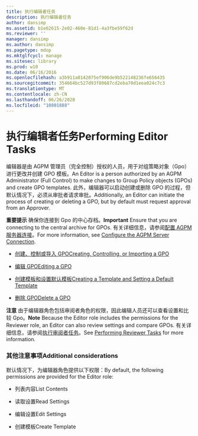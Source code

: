 ```yaml
---
title: 执行编辑者任务
description: 执行编辑者任务
author: dansimp
ms.assetid: b1e62615-2e02-460e-81d1-4a3fbe59f62d
ms.reviewer: ''
manager: dansimp
ms.author: dansimp
ms.pagetype: mdop
ms.mktglfcycl: manage
ms.sitesec: library
ms.prod: w10
ms.date: 06/16/2016
ms.openlocfilehash: a3b911a0142875ef906de9b522148236fe656435
ms.sourcegitcommit: 354664bc527d93f80687cd2eba70d1eea024c7c3
ms.translationtype: MT
ms.contentlocale: zh-CN
ms.lasthandoff: 06/26/2020
ms.locfileid: "10801888"
---
```

# <span data-ttu-id="21cf9-103">执行编辑者任务</span><span class="sxs-lookup"><span data-stu-id="21cf9-103">Performing Editor Tasks</span></span>


<span data-ttu-id="21cf9-104">编辑器是由 AGPM 管理员（完全控制）授权的人员，用于对组策略对象（Gpo）进行更改并创建 GPO 模板。</span><span class="sxs-lookup"><span data-stu-id="21cf9-104">An Editor is a person authorized by an AGPM Administrator (Full Control) to make changes to Group Policy objects (GPOs) and create GPO templates.</span></span> <span data-ttu-id="21cf9-105">此外，编辑器可以启动创建或删除 GPO 的过程，但默认情况下，必须从审批者请求审批。</span><span class="sxs-lookup"><span data-stu-id="21cf9-105">Additionally, an Editor can initiate the process of creating or deleting a GPO, but by default must request approval from an Approver.</span></span>

<span data-ttu-id="21cf9-106">**重要提示** 确保你连接到 Gpo 的中心存档。</span><span class="sxs-lookup"><span data-stu-id="21cf9-106">**Important** Ensure that you are connecting to the central archive for GPOs.</span></span> <span data-ttu-id="21cf9-107">有关详细信息，请参阅[配置 AGPM 服务器连接](configure-the-agpm-server-connection-reviewer.md)。</span><span class="sxs-lookup"><span data-stu-id="21cf9-107">For more information, see [Configure the AGPM Server Connection](configure-the-agpm-server-connection-reviewer.md).</span></span>

 

-   [<span data-ttu-id="21cf9-108">创建、控制或导入 GPO</span><span class="sxs-lookup"><span data-stu-id="21cf9-108">Creating, Controlling, or Importing a GPO</span></span>](creating-controlling-or-importing-a-gpo-editor.md)

-   [<span data-ttu-id="21cf9-109">编辑 GPO</span><span class="sxs-lookup"><span data-stu-id="21cf9-109">Editing a GPO</span></span>](editing-a-gpo.md)

-   [<span data-ttu-id="21cf9-110">创建模板和设置默认模板</span><span class="sxs-lookup"><span data-stu-id="21cf9-110">Creating a Template and Setting a Default Template</span></span>](creating-a-template-and-setting-a-default-template.md)

-   [<span data-ttu-id="21cf9-111">删除 GPO</span><span class="sxs-lookup"><span data-stu-id="21cf9-111">Delete a GPO</span></span>](delete-a-gpo-editor.md)

<span data-ttu-id="21cf9-112">**注意** 由于编辑器角色包括审阅者角色的权限，因此编辑人员还可以查看设置和比较 Gpo。</span><span class="sxs-lookup"><span data-stu-id="21cf9-112">**Note** Because the Editor role includes the permissions for the Reviewer role, an Editor can also review settings and compare GPOs.</span></span> <span data-ttu-id="21cf9-113">有关详细信息，请参阅[执行审阅者任务](performing-reviewer-tasks.md)。</span><span class="sxs-lookup"><span data-stu-id="21cf9-113">See [Performing Reviewer Tasks](performing-reviewer-tasks.md) for more information.</span></span>

 

### <span data-ttu-id="21cf9-114">其他注意事项</span><span class="sxs-lookup"><span data-stu-id="21cf9-114">Additional considerations</span></span>

<span data-ttu-id="21cf9-115">默认情况下，为编辑器角色提供以下权限：</span><span class="sxs-lookup"><span data-stu-id="21cf9-115">By default, the following permissions are provided for the Editor role:</span></span>

-   <span data-ttu-id="21cf9-116">列表内容</span><span class="sxs-lookup"><span data-stu-id="21cf9-116">List Contents</span></span>

-   <span data-ttu-id="21cf9-117">读取设置</span><span class="sxs-lookup"><span data-stu-id="21cf9-117">Read Settings</span></span>

-   <span data-ttu-id="21cf9-118">编辑设置</span><span class="sxs-lookup"><span data-stu-id="21cf9-118">Edit Settings</span></span>

-   <span data-ttu-id="21cf9-119">创建模板</span><span class="sxs-lookup"><span data-stu-id="21cf9-119">Create Template</span></span>

 

 





